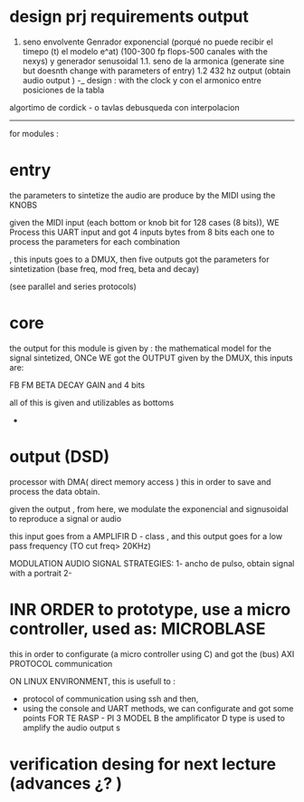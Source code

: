 # design prj requirements output

1. seno envolvente Genrador exponencial (porqué no puede recibir el timepo (t) el modelo e^at) (100-300 fp flops-500 canales with the nexys) y generador senusoidal
   1.1. seno de la armonica (generate sine but doesnth change with parameters of entry)
   1.2 432 hz output (obtain audio output ) -\_ design : with the clock y con el armonico entre posiciones de la tabla

algortimo de cordick - o tavlas debusqueda con interpolacion

---

for modules :

# entry

the parameters to sintetize the audio are produce by the MIDI using the KNOBS

given the MIDI input (each bottom or knob bit for 128 cases (8 bits)), WE Process this UART input and got 4 inputs bytes from 8 bits each one to process the parameters for each combination

, this inputs goes to a DMUX, then five outputs got the parameters for sintetization (base freq, mod freq, beta and decay)

(see parallel and series protocols)

# core

the output for this module is given by : the mathematical model for the signal sintetized, ONCe WE got the OUTPUT given by the DMUX, this inputs are:

FB
FM
BETA
DECAY
GAIN
and
4 bits

all of this is given and utilizables as bottoms

-

# output (DSD)

processor with DMA( direct memory access ) this in order to save and process the data obtain.

given the output , from here, we modulate the exponencial and signusoidal to reproduce a signal or audio

this input goes from a AMPLIFIR D - class , and this output goes for a low pass frequency (TO cut freq> 20KHz)

MODULATION AUDIO SIGNAL STRATEGIES:
1- ancho de pulso, obtain signal with a portrait
2-

# INR ORDER to prototype, use a micro controller, used as: MICROBLASE

this in order to configurate (a micro controller using C) and got the (bus) AXI PROTOCOL communication

ON LINUX ENVIRONMENT, this is usefull to :

- protocol of communication using ssh and then,
- using the console and UART methods, we can configurate and got some points FOR TE RASP - PI 3 MODEL B
  the amplificator D type is used to amplify the audio output
s
# verification desing for next lecture (advances ¿? )
